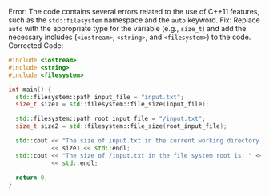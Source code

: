 Error: The code contains several errors related to the use of C++11 features, such as the `std::filesystem` namespace and the `auto` keyword.
Fix: Replace `auto` with the appropriate type for the variable (e.g., `size_t`) and add the necessary includes (`<iostream>`, `<string>`, and `<filesystem>`) to the code.
Corrected Code:
```cpp
#include <iostream>
#include <string>
#include <filesystem>

int main() {
  std::filesystem::path input_file = "input.txt";
  size_t size1 = std::filesystem::file_size(input_file);

  std::filesystem::path root_input_file = "/input.txt";
  size_t size2 = std::filesystem::file_size(root_input_file);

  std::cout << "The size of input.txt in the current working directory is: "
            << size1 << std::endl;
  std::cout << "The size of /input.txt in the file system root is: " << size2
            << std::endl;

  return 0;
}
```
